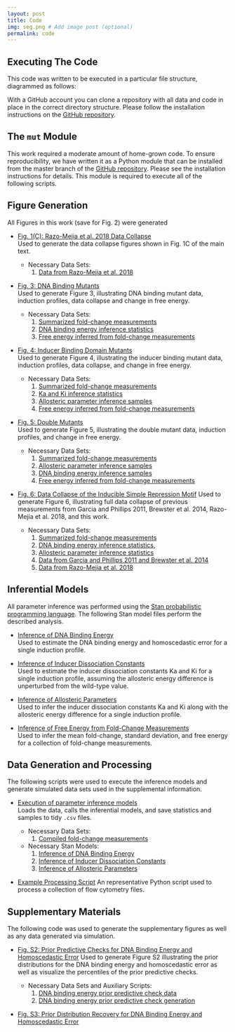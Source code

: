```yaml
---
layout: post
title: Code
img: seg.png # Add image post (optional)
permalink: code
---
```


## Executing The Code
This code was written to be executed in a particular file structure, diagrammed
as follows:

With a GitHub account you can clone a repository with all data and code in
place in the correct directory structure. Please follow the installation
instructions on the [GitHub repository](http://www.github.com/rpgroup-pboc/mwc_mutants).

## The `mut` Module
This work required a moderate amount of home-grown code. To ensure
reproducibility, we have written it as a Python module that can be installed
from the master branch of the [GitHub
repository](http://wwww.github.com/rpgroup-pboc/mwc_mutants). Please see the
installation instructions for details. This module is required to execute all of
the following scripts.

## Figure Generation
All Figures in this work (save for Fig. 2) were generated
* [Fig. 1(C): Razo-Mejia et al. 2018 Data Collapse]({{site.baseurl}}/code/Chure2019_Fig1_collapse.py)<br/>
  Used to generate the data collapse figures shown in Fig. 1C of the main text.
  + Necessary Data Sets: 
    1. [Data from Razo-Mejia et al. 2018](../data/RazoMejia_2018.csv)

* [Fig. 3: DNA Binding Mutants]({{site.baseurl}}/code/Chure2019_Fig3_DNA_mutants.py)<br/>
  Used to generate Figure 3, illustrating DNA binding mutant data, induction
  profiles, data collapse and change in free energy. 
  + Necessary Data Sets: 
    1. [Summarized fold-change measurements]({{site.baseurl}}/data/Chure2019_summarized_data.csv)
    2. [DNA binding energy inference statistics]({{site.baseurl}}/data/Chure2019_DNA_binding_energy_summary.csv)
    3. [Free energy inferred from fold-change measurements]({{site.baseurl}}/data/Chure2019_empirical_F_statistics.csv) 

* [Fig. 4: Inducer Binding Domain Mutants]({{site.baseurl}}/code/Chure2019_Fig4_IND_mutants.py)<br/>
  Used to generate Figure 4, illustrating the inducer binding mutant data,
  induction profiles, data collapse, and change in free energy.
  + Necessary Data Sets:
    1. [Summarized fold-change measurements]({{site.baseurl}}/data/Chure2019_summarized_data.csv)
    2. [Ka and Ki inference statistics]({{site.baseurl}}/data/Chure2019_KaKi_only_summary.csv)
    3. [Allosteric parameter inference samples]({{site.baseurl}}/data/Chure2019_KaKi_epAI_samples.csv) 
    4. [Free energy inferred from fold-change measurements]({{site.baseurl}}/data/Chure2019_empirical_F_statistics.csv) 

* [Fig. 5: Double Mutants]({{site.baseurl}}/code/Chure2019_Fig5_DBL_mutants.py)<br/>
  Used to generate Figure 5, illustrating the double mutant data, induction
  profiles, and change in free energy. 
  + Necessary Data Sets:
    1. [Summarized fold-change measurements]({{site.baseurl}}/data/Chure2019_summarized_data.csv)
    2. [Allosteric parameter inference samples]({{site.baseurl}}/data/Chure2019_KaKi_epAI_samples.csv) 
    3. [DNA binding energy inference samples]({{site.baseurl}}/data/Chure2019_DNA_binding_energy_samples.csv)
    4. [Free energy inferred from fold-change measurements]({{site.baseurl}}/data/Chure2019_empirical_F_statistics.csv) 

* [Fig. 6: Data Collapse of the Inducible Simple Repression Motif]({{site.baseurl}}/code/Chure2019_Fig6_data_collapse.py)
  Used to generate Figure 6, illustrating full data collapse of previous
  measurements from Garcia and Phillips 2011, Brewster et al. 2014, Razo-Mejia
  et al. 2018, and this work.
  + Necessary Data Sets:
    1. [Summarized fold-change measurements]({{site.baseurl}}/data/Chure2019_summarized_data.csv)
    2. [DNA binding energy inference statistics]({{site.baseurl}}/data/Chure2019_DNA_binding_energy_summary.csv),
    3. [Allosteric parameter inference statistics]({{site.baseurl}}/data/Chure2019_KaKi_epAI_samples.csv) 
    4. [Data from Garcia and Phillips 2011 and Brewster et al. 2014](../data/Garcia2011_Brewster2014.csv)
    5. [Data from Razo-Mejia et al. 2018](../data/RazoMejia_2018.csv)

## Inferential Models
All parameter inference was performed using the [Stan probabilistic programming
language](http://mc-stan.org). The following Stan model files perform the
described analysis. 

* [Inference of DNA Binding Energy]({{site.baseurl}}/code/Chure2019_DNA_binding_energy.stan)<br/>
  Used to estimate the DNA binding energy and homoscedastic error for a single
  induction profile. 

* [Inference of Inducer Dissociation Constants]({{site.baseurl}}/code/Chure2019_KaKi_only.stan)<br/>
  Used to estimate the inducer dissociation constants Ka and Ki for a single
  induction profile, assuming the allosteric energy difference is unperturbed from the wild-type value.

* [Inference of Allosteric Parameters]({{site.baseurl}}/code/Chure2019_KaKi_epAI.stan)<br/>
  Used to infer the inducer dissociation constants Ka and Ki along with the
  allosteric energy difference for a single induction profile.

* [Inference of Free Energy from Fold-Change Measurements]({{site.baseurl}}/code/Chure2019_empirical_F_inference.stan)<br/>
  Used to infer the mean fold-change, standard deviation, and free energy for a
  collection of fold-change measurements. 

## Data Generation and Processing
The following scripts were used to execute the inference models and generate
simulated data sets used in the supplemental information. 

* [Execution of parameter inference models]({{site.baseurl}}/code/Chure2019_parameter_inference.py)<br/>
  Loads the data, calls the inferential models, and save statistics and samples
  to tidy `.csv` files. 
  + Necessary Data Sets:
    1. [Compiled fold-change measurements]({{site.baseurl}}/code/Chure2019_compiled_data.csv)<br/>
  + Necessary Stan Models:
    1. [Inference of DNA Binding Energy]({{site.baseurl}}/code/Chure2019_DNA_binding_energy.stan)<br/>
    2. [Inference of Inducer Dissociation Constants]({{site.baseurl}}/code/Chure2019_KaKi_only.stan)<br/>
    3. [Inference of Allosteric Parameters]({{site.baseurl}}/code/Chure2019_KaKi_epAI.stan)<br/>

* [Example Processing Script]({{site.baseurl}}/code/Chure2019_flow_processing.py)
  An representative Python script used to process a collection of flow cytometry
  files. 

## Supplementary Materials
The following code was used to generate the supplementary figures as well as any
data generated via simulation.

* [Fig. S2: Prior Predictive Checks for DNA Binding Energy and Homoscedastic Error]({{site.baseurl}}/code/Chure2019_FigS2_epRA_prior_predictive.py)
  Used to generate Figure S2 illustrating the prior distributions for the DNA
  binding energy and homoscedastic error as well as visualize the percentiles of
  the prior predictive checks. 
  + Necessary Data Sets and Auxiliary Scripts:
    1. [DNA binding energy prior predictive check data]({{site.baseurl}}/data/Chure2019_epRA_prior_predictive.csv)
    2. [DNA binding energy prior predictive check generation]({{site.baseurl}}/code/Chure2019_epRA_prior_predictive.csv)

* [Fig. S3: Prior Distribution Recovery for DNA Binding Energy and Homoscedastic
  Error]({{site.baseurl}}/code/Chure2019_FigS3_epRA_sensitivity_parameters)